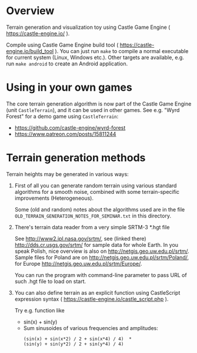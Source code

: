 # Overview

Terrain generation and visualization toy using Castle Game Engine
( https://castle-engine.io/ ).

Compile using Castle Game Engine build tool
( https://castle-engine.io/build_tool ).
You can just run `make` to compile a normal executable for current system
(Linux, Windows etc.). Other targets are available, e.g. run `make android`
to create an Android application.

# Using in your own games

The core terrain generation algorithm is now part of the Castle Game Engine
(unit `CastleTerrain`), and it can be used in other games.
See e.g. "Wyrd Forest" for a demo game using `CastleTerrain`:

- https://github.com/castle-engine/wyrd-forest
- https://www.patreon.com/posts/15811244

# Terrain generation methods

Terrain heights may be generated in various ways:

1. First of all you can generate random terrain using various standard algorithms for a smooth noise, combined with some terrain-specific improvements (Heterogeneous).

    Some (old and random) notes about the algorithms used are in the file `OLD_TERRAIN_GENERATION_NOTES_FOR_SEMINAR.txt` in this directory.

2. There's terrain data reader from a very simple SRTM-3 *.hgt file

    See http://www2.jpl.nasa.gov/srtm/, see (linked there) http://dds.cr.usgs.gov/srtm/ for sample data for whole Earth. In you speak Polish, nice overview is also on  http://netgis.geo.uw.edu.pl/srtm/. Sample files for Poland are on http://netgis.geo.uw.edu.pl/srtm/Poland/, for Europe http://netgis.geo.uw.edu.pl/srtm/Europe/.

    You can run the program with command-line parameter to pass URL of such .hgt file to load on start.

3. You can also define terrain as an explicit function using CastleScript expression syntax ( https://castle-engine.io/castle_script.php ).

    Try e.g. function like
    - sin(x) + sin(y)
    - Sum sinusoides of various frequencies and amplitudes:
        ```
        (sin(x) + sin(x*2) / 2 + sin(x*4) / 4)  *
        (sin(y) + sin(y*2) / 2 + sin(y*4) / 4)
        ```
